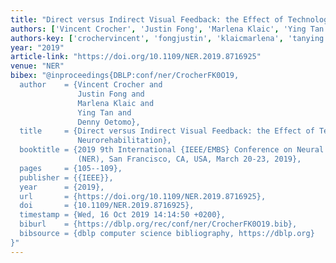 ```yaml
---
title: "Direct versus Indirect Visual Feedback: the Effect of Technology in Neurorehabilitation"
authors: ['Vincent Crocher', 'Justin Fong', 'Marlena Klaic', 'Ying Tan 0001', 'Denny Oetomo']
authors-key: ['crochervincent', 'fongjustin', 'klaicmarlena', 'tanying', 'oetomodenny']
year: "2019"
article-link: "https://doi.org/10.1109/NER.2019.8716925"
venue: "NER"
bibex: "@inproceedings{DBLP:conf/ner/CrocherFK0O19,
  author    = {Vincent Crocher and
               Justin Fong and
               Marlena Klaic and
               Ying Tan and
               Denny Oetomo},
  title     = {Direct versus Indirect Visual Feedback: the Effect of Technology in
               Neurorehabilitation},
  booktitle = {2019 9th International {IEEE/EMBS} Conference on Neural Engineering
               (NER), San Francisco, CA, USA, March 20-23, 2019},
  pages     = {105--109},
  publisher = {{IEEE}},
  year      = {2019},
  url       = {https://doi.org/10.1109/NER.2019.8716925},
  doi       = {10.1109/NER.2019.8716925},
  timestamp = {Wed, 16 Oct 2019 14:14:50 +0200},
  biburl    = {https://dblp.org/rec/conf/ner/CrocherFK0O19.bib},
  bibsource = {dblp computer science bibliography, https://dblp.org}
}"
---
```

